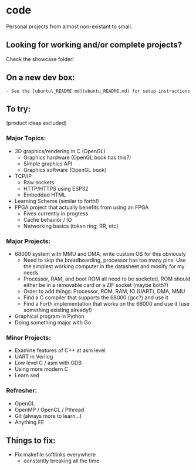 # code
Personal projects from almost non-existant to small.
## Looking for working and/or complete projects?
Check the showcase folder!
## On a new dev box:
	- See the [ubuntu\_README.md](ubuntu_README.md) for setup instructions
## To try:
(product ideas excluded)
### Major Topics:
- 3D graphics/rendering in C (OpenGL)
	- Graphics hardware (OpenGL book has this?)
	- Simple graphics API
	- Graphics software (OpenGL book)
- TCP/IP
	- Raw sockets
	- HTTP/HTTPS using ESP32
	- Embedded HTML
- Learning Scheme (similar to forth!)
- FPGA project that actually benefits from using an FPGA
	- Fives currently in progress
	- Cache behavior / IO
	- Networking basics (token ring, RR, etc)
### Major Projects:
- 68000 system with MMU and DMA, write custom OS for this obviously
	- Need to skip the breadboarding, processor has too many pins.  Use the simplest working computer in the datasheet and modify for my needs
	- Processor, RAM, and boot ROM all need to be socketed, ROM should either be in a removable card or a ZIF socket (maybe both?)
	- Order to add things: Processor, ROM, RAM, IO (UART), DMA, MMU
	- Find a C compiler that supports the 68000 (gcc?) and use it
	- Find a Forth implementation that works on the 68000 and use it (use something existing already!)
- Graphical program in Python
- Doing something major with Go
### Minor Projects:
- Examine features of C++ at asm level
- UART in Verilog
- Low level C / asm with GDB
- Using more modern C
- Learn sed
### Refresher:
- OpenGL
- OpenMP / OpenCL / Pthread
- Git (always more to learn...)
- Anything EE
## Things to fix:
- Fix makefile softlinks everywhere
	- constantly breaking all the time
